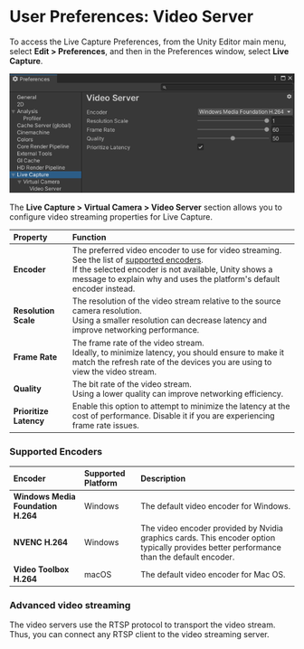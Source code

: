 # User Preferences: Video Server

To access the Live Capture Preferences, from the Unity Editor main menu, select **Edit > Preferences**, and then in the Preferences window, select **Live Capture**.

![](images/ref-window-preferences.png)

The **Live Capture > Virtual Camera > Video Server** section allows you to configure video streaming properties for Live Capture.

| **Property**             | **Function**                                                 |
| :----------------------- | :----------------------------------------------------------- |
| __Encoder__              | The preferred video encoder to use for video streaming. See the list of [supported encoders](#supported-encoders).<br />If the selected encoder is not available, Unity shows a message to explain why and uses the platform's default encoder instead. |
| __Resolution Scale__     | The resolution of the video stream relative to the source camera resolution.<br />Using a smaller resolution can decrease latency and improve networking performance. |
| __Frame Rate__           | The frame rate of the video stream.<br />Ideally, to minimize latency, you should ensure to make it match the refresh rate of the devices you are using to view the video stream. |
| __Quality__              | The bit rate of the video stream.<br />Using a lower quality can improve networking efficiency. |
| __Prioritize Latency__   | Enable this option to attempt to minimize the latency at the cost of performance. Disable it if you are experiencing frame rate issues. |

### Supported Encoders

| **Encoder**                         | **Supported Platform**  | **Description**                                                    |
| :---------------------------------- | :----------------------- | :----------------------------------------------------------- |
| __Windows Media Foundation H.264__  | Windows                  | The default video encoder for Windows. |
| __NVENC H.264__                     | Windows                  | The video encoder provided by Nvidia graphics cards. This encoder option typically provides better performance than the default encoder. |
| __Video Toolbox H.264__             | macOS                   | The default video encoder for Mac OS. |

### Advanced video streaming

The video servers use the RTSP protocol to transport the video stream. Thus, you can connect any RTSP client to the video streaming server.
